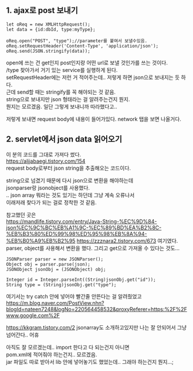 ## 1. ajax로 post 보내기

```
let oReq = new XMLHttpRequest();
let data = {id:dbId, type:myType};

oReq.open("POST", "type");//parameter를 붙여서 보낼수있음. 
oReq.setRequestHeader('Content-Type', 'application/json');
oReq.send(JSON.stringify(data));
```

open에 쓰는 건 get인지 post인지랑 어떤 url로 보낼 것인가를 쓰는 것이다.   
/type 찾아가서 거기 있는 service를 실행하게 된다.   
setRequestHeader에는 저런 거 적어주는데.. 저렇게 하면 json으로 보내지는 듯 하다.   
근데 send할 때는 stringify를 꼭 해야되는 것 같음.   
string으로 보내지만 json 형태라는 걸 알려주는건지 뭔지.   
뭔지는 모르겠음. 일단 그렇게 보내니까 따라했다고..   

저렇게 보내면 request body에 내용이 들어가있다. network 탭을 보면 나올거다.

## 2. servlet에서 json data 읽어오기
이 분의 코드를 그대로 가져다 썼다.   
https://aljjabaegi.tistory.com/154   
request body로부터 json string을 추출해오는 코드이다.   

string으로 넘겼기 때문에 다시 json으로 변환을 해야하는데   
jsonparser랑 jsonobject를 사용했다.   
.. json array 뭐라는 것도 있기는 하던데 그냥 계속 오류나서   
이래저래 찾다가 되는 걸로 정착한 것 같음.   

참고했던 곳은    
https://mandlife.tistory.com/entry/Java-String-%EC%9D%84-json%EC%9C%BC%EB%A1%9C-%EC%89%BD%EA%B2%8C-%EB%B3%80%ED%99%98%ED%95%98%EB%8A%94-%EB%B0%A9%EB%B2%95
https://zzznara2.tistory.com/673
여기였다. parser, object를 사용해서 변환을 했다. 그리고 get으로 가져올 수 있다는 것도...

```
JSONParser parser = new JSONParser(); 
Object obj = parser.parse(json);
JSONObject jsonObj = (JSONObject) obj;		
						
Integer id = Integer.parseInt((String)jsonObj.get("id"));
String type = (String)jsonObj.get("type");
```

여기서는 try catch 안에 넣어야 빨간줄 안뜬다는 걸 알려줬었고
https://m.blog.naver.com/PostView.nhn?blogId=nateen7248&logNo=220564458532&proxyReferer=https:%2F%2Fwww.google.com%2F

https://kkgram.tistory.com/2
jsonarray도 소개하고있지만 나는 잘 안되어서 그냥 넘어간다.. 어휴

아직도 잘 모르겠는데.. import 한다고 다 되는건지 아니면   
pom.xml에 적어줘야 하는건지.. 모르겠음.   
jar 파일도 따로 받아서 lib 안에 넣어놓기도 했었는데.. 그래야 하는건지 뭔지...;   
